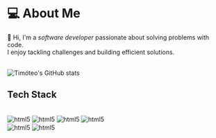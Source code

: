 # 💻 About Me  

👋 Hi, I'm a *software developer* passionate about solving problems with code.  
I enjoy tackling challenges and building efficient solutions.<br/>
<br/>


![Timóteo's GitHub stats](https://github-readme-stats.vercel.app/api?username=jrdimande&show_icons=true&theme=aura) 

## Tech Stack

<div style=" display: inline_block"><br/>
    <img align="center" alt="html5" src="https://img.shields.io/badge/Java-ED8B00?style=for-the-badge&logo=openjdk&logoColor=white" />
    <img align="center" alt="html5" src="https://img.shields.io/badge/Python-14354C?style=for-the-badge&logo=python&logoColor=white"/>
    <img align="center" alt="html5" src="https://img.shields.io/badge/Linux-FCC624?style=for-the-badge&logo=linux&logoColor=black"/>
    <img align="center" alt="html5" src="https://img.shields.io/badge/Ubuntu-E95420?style=for-the-badge&logo=ubuntu&logoColor=white"/><br/>
     <img align="center" alt="html5" src="https://img.shields.io/badge/GIT-E44C30?style=for-the-badge&logo=git&logoColor=white"/>
     <img align="center" alt="html5" src="https://img.shields.io/badge/PyCharm-000000.svg?&style=for-the-badge&logo=PyCharm&logoColor=white"/><br/>
    
</div>
